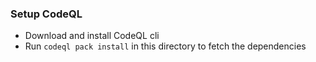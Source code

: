 ### Setup CodeQL
- Download and install CodeQL cli
- Run `codeql pack install` in this directory to fetch the dependencies
